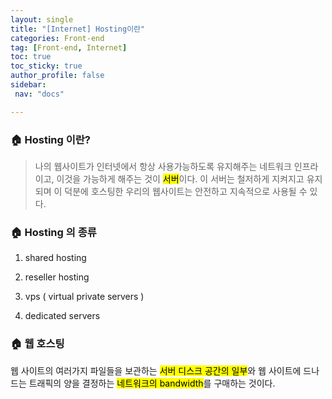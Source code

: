```yaml
---
layout: single
title: "[Internet] Hosting이란"
categories: Front-end
tag: [Front-end, Internet]
toc: true
toc_sticky: true
author_profile: false
sidebar:
 nav: "docs"

---
```


### :house: Hosting 이란?

> 나의 웹사이트가 인터넷에서 항상 사용가능하도록 유지해주는 네트워크 인프라이고, 이것을 가능하게 해주는 것이 <mark>서버</mark>이다. 이 서버는 철저하게 지켜지고 유지되며 이 덕분에 호스팅한 우리의 웹사이트는 안전하고 지속적으로 사용될 수 있다. 

### :house: Hosting 의 종류

1. shared hosting

2. reseller hosting

3. vps ( virtual private servers )

4. dedicated servers

### :house: 웹 호스팅

웹 사이트의 여러가지 파일들을 보관하는 <mark>서버 디스크 공간의 일부</mark>와 웹 사이트에 드나드는 트래픽의 양을 결정하는 <mark>네트워크의 bandwidth</mark>를 구매하는 것이다. 
